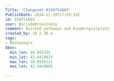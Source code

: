 ```yaml
---
Title: 'Changeset #159751603'
PublishDate: 2024-11-29T17:55:15Z
id: 159751603
user: BorisDobrovolskiy
comment: Existed pathways and Kinderspielplatz
created_by: iD 2.30.4
tags:
- Montenegro
bbox:
  min_lon: 18.691431
  min_lat: 42.4419623
  max_lon: 18.6926121
  max_lat: 42.4429655

---
```

